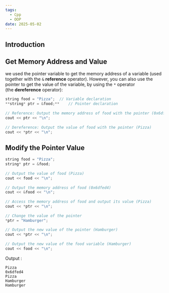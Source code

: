 ```yaml
---
tags:
  - Cpp
  - OOP
date: 2025-05-02
---
```

## Introduction 
## Get Memory Address and Value
we used the pointer variable to get the memory address of a variable (used together with the `&` **reference** operator). However, you can also use the pointer to get the value of the variable, by using the `*` operator (the **dereference** operator):
```cpp
string food = "Pizza";  // Variable declaration  
**string* ptr = &food;**    // Pointer declaration  
  
// Reference: Output the memory address of food with the pointer (0x6dfed4)  
cout << ptr << "\n";  
  
// Dereference: Output the value of food with the pointer (Pizza)  
cout << *ptr << "\n";
```

## Modify the Pointer Value
```cpp
string food = "Pizza";  
string* ptr = &food;  
  
// Output the value of food (Pizza)  
cout << food << "\n";  
  
// Output the memory address of food (0x6dfed4)  
cout << &food << "\n";  
  
// Access the memory address of food and output its value (Pizza)  
cout << *ptr << "\n";  
  
// Change the value of the pointer  
*ptr = "Hamburger";  
  
// Output the new value of the pointer (Hamburger)  
cout << *ptr << "\n";  
  
// Output the new value of the food variable (Hamburger)  
cout << food << "\n";
```

Output : 
```
Pizza  
0x6dfed4  
Pizza  
Hamburger  
Hamburger
```